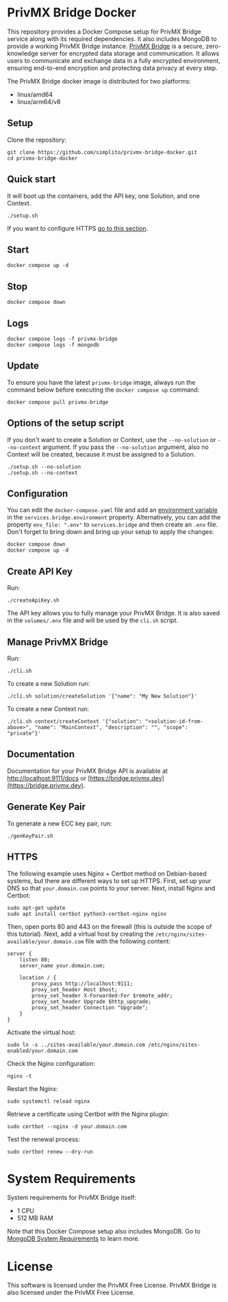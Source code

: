 # PrivMX Bridge Docker

This repository provides a Docker Compose setup for PrivMX Bridge service along with its required dependencies.
It also includes MongoDB to provide a working PrivMX Bridge instance.
[PrivMX Bridge](https://github.com/simplito/privmx-bridge) is a secure, zero-knowledge server for encrypted data storage and communication.
It allows users to communicate and exchange data in a fully encrypted environment, ensuring end-to-end encryption and protecting data privacy at every step.

The PrivMX Bridge docker image is distributed for two platforms:
- linux/amd64
- linux/arm64/v8

## Setup

Clone the repository:

```
git clone https://github.com/simplito/privmx-bridge-docker.git
cd privmx-bridge-docker
```

## Quick start

It will boot up the containers, add the API key, one Solution, and one Context.

```
./setup.sh
```

If you want to configure HTTPS [go to this section](#https).

## Start

```
docker compose up -d
```

## Stop

```
docker compose down
```

## Logs

```
docker compose logs -f privmx-bridge
docker compose logs -f mongodb
```

## Update

To ensure you have the latest `privmx-bridge` image, always run the command below before executing the `docker compose up` command:

```
docker compose pull privmx-bridge
```

## Options of the setup script
If you don't want to create a Solution or Context, use the `--no-solution` or `--no-context` argument. If you pass the `--no-solution` argument, also no Context will be created, because it must be assigned to a Solution.

```
./setup.sh --no-solution
./setup.sh --no-context
```

## Configuration

You can edit the `docker-compose.yaml` file and add an [environment variable](https://github.com/simplito/privmx-bridge#configuration-options) in the `services.bridge.environment` property.
Alternatively, you can add the property `env_file: ".env"` to `services.bridge` and then create an `.env` file.
Don't forget to bring down and bring up your setup to apply the changes:

```
docker compose down
docker compose up -d
```

## Create API Key

Run:

```
./createApiKey.sh
```

The API key allows you to fully manage your PrivMX Bridge. It is also saved in the `volumes/.env` file and will be used by the `cli.sh` script.

## Manage PrivMX Bridge

Run:

```
./cli.sh
```

To create a new Solution run:

```
./cli.sh solution/createSolution '{"name": "My New Solution"}'
```

To create a new Context run:

```
./cli.sh context/createContext '{"solution": "<solution-id-from-above>", "name": "MainContext", "description": "", "scope": "private"}'
```

## Documentation

Documentation for your PrivMX Bridge API is available at [http://localhost:9111/docs](http://localhost:9111/docs) or [https://bridge.privmx.dev](https://bridge.privmx.dev).

## Generate Key Pair

To generate a new ECC key pair, run:

```
./genKeyPair.sh
```

## HTTPS

The following example uses Nginx + Certbot method on Debian-based systems, but there are different ways to set up HTTPS.
First, set up your DNS so that `your.domain.com` points to your server.
Next, install Nginx and Certbot:

```
sudo apt-get update
sudo apt install certbot python3-certbot-nginx nginx
```

Then, open ports 80 and 443 on the firewall (this is outside the scope of this tutorial).
Next, add a virtual host by creating the `/etc/nginx/sites-available/your.domain.com` file with the following content:

```
server {
    listen 80;
    server_name your.domain.com;

    location / {
        proxy_pass http://localhost:9111;
        proxy_set_header Host $host;
        proxy_set_header X-Forwarded-For $remote_addr;
        proxy_set_header Upgrade $http_upgrade;
        proxy_set_header Connection "Upgrade";
    }
}
```

Activate the virtual host:

```
sudo ln -s ../sites-available/your.domain.com /etc/nginx/sites-enabled/your.domain.com
```

Check the Nginx configuration:

```
nginx -t
```

Restart the Nginx:

```
sudo systemctl reload nginx
```

Retrieve a certificate using Certbot with the Nginx plugin:

```
sudo certbot --nginx -d your.domain.com
```

Test the renewal process:

```
sudo certbot renew --dry-run
```

# System Requirements

System requirements for PrivMX Bridge itself:
- 1 CPU
- 512 MB RAM

Note that this Docker Compose setup also includes MongoDB. Go to
[MongoDB System Requirements](https://www.mongodb.com/docs/cloud-manager/tutorial/provisioning-prep/) to learn more.

# License

This software is licensed under the PrivMX Free License. PrivMX Bridge is also licensed under the PrivMX Free License.
